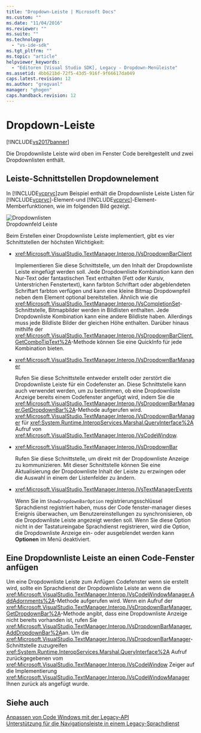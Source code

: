```yaml
---
title: "Dropdown-Leiste | Microsoft Docs"
ms.custom: ""
ms.date: "11/04/2016"
ms.reviewer: ""
ms.suite: ""
ms.technology: 
  - "vs-ide-sdk"
ms.tgt_pltfrm: ""
ms.topic: "article"
helpviewer_keywords: 
  - "Editoren [Visual Studio SDK], Legacy - Dropdown-Menüleiste"
ms.assetid: 4bb621bd-72f5-43d5-916f-9f66617da049
caps.latest.revision: 12
ms.author: "gregvanl"
manager: "ghogen"
caps.handback.revision: 12
---
```

# Dropdown-Leiste
[!INCLUDE[vs2017banner](../code-quality/includes/vs2017banner.md)]

Die Dropdownliste Leiste wird oben im Fenster Code bereitgestellt und zwei Dropdownlisten enthält.  
  
## Leiste\-Schnittstellen Dropdownelement  
 In [!INCLUDE[vcprvc](../code-quality/includes/vcprvc_md.md)]zum Beispiel enthält die Dropdownliste Leiste Listen für [!INCLUDE[vcprvc](../code-quality/includes/vcprvc_md.md)]\-Element\-und [!INCLUDE[vcprvc](../code-quality/includes/vcprvc_md.md)]\-Element\-Memberfunktionen, wie im folgenden Bild gezeigt.  
  
 ![Dropdownlisten](~/docs/extensibility/media/vsdropdown_bar.gif "vsDropdown\_bar")  
Dropdownfeld Leiste  
  
 Beim Erstellen einer Dropdownliste Leiste implementiert, gibt es vier Schnittstellen der höchsten Wichtigkeit:  
  
-   <xref:Microsoft.VisualStudio.TextManager.Interop.IVsDropdownBarClient>  
  
     Implementieren Sie diese Schnittstelle, um den Inhalt der Dropdownliste Leiste eingefügt werden soll.  Jede Dropdownliste Kombination kann den Nur\-Text oder fantastischen Text enthalten \(Fett oder Kursiv, Unterstrichen Fenstertext\), kann farbton Schriftart oder abgeblendeten Schriftart farbton verfügen und kann eine kleine Bitmap Dropdownpfeil neben dem Element optional bereitstellen.  Ähnlich wie die <xref:Microsoft.VisualStudio.TextManager.Interop.IVsCompletionSet>\-Schnittstelle, Bitmapbilder werden in Bildlisten enthalten.  Jede Dropdownliste Kombination kann eine andere Bildliste haben. Allerdings muss jede Bildliste Bilder der gleichen Höhe enthalten.  Darüber hinaus mithilfe der <xref:Microsoft.VisualStudio.TextManager.Interop.IVsDropdownBarClient.GetComboTipText%2A>\-Methode können Sie eine QuickInfo für jede Kombination bieten.  
  
-   <xref:Microsoft.VisualStudio.TextManager.Interop.IVsDropdownBarManager>  
  
     Rufen Sie diese Schnittstelle entweder erstellt oder zerstört die Dropdownliste Leiste für ein Codefenster an.  Diese Schnittstelle kann auch verwendet werden, um zu bestimmen, ob eine Dropdownliste Anzeige bereits einem Codefenster angefügt wird, indem Sie die <xref:Microsoft.VisualStudio.TextManager.Interop.IVsDropdownBarManager.GetDropdownBar%2A>\-Methode aufgerufen wird.  <xref:Microsoft.VisualStudio.TextManager.Interop.IVsDropdownBarManager> für <xref:System.Runtime.InteropServices.Marshal.QueryInterface%2A> Aufruf von <xref:Microsoft.VisualStudio.TextManager.Interop.IVsCodeWindow>.  
  
-   <xref:Microsoft.VisualStudio.TextManager.Interop.IVsDropdownBar>  
  
     Rufen Sie diese Schnittstelle, um direkt mit der Dropdownliste Anzeige zu kommunizieren.  Mit dieser Schnittstelle können Sie eine Aktualisierung der Dropdownliste Inhalt der Leiste zu erzwingen oder die Auswahl in einem der Listenfelder zu ändern.  
  
-   <xref:Microsoft.VisualStudio.TextManager.Interop.IVsTextManagerEvents>  
  
     Wenn Sie im `ShowDropdownBarOption` registrierungsschlüssel Sprachdienst registriert haben, muss der Code fenster\-manager dieses Ereignis überwachen, um Benutzereinstellungen zu synchronisieren, ob die Dropdownliste Leiste angezeigt werden soll.  Wenn Sie diese Option nicht in der Tastatureingabe Sprachdienst registrieren, wird die Option, die Dropdownliste Anzeige ein\- oder ausgeblendet werden kann **Optionen** im Menü deaktiviert.  
  
## Eine Dropdownliste Leiste an einen Code\-Fenster anfügen  
 Um eine Dropdownliste Leiste zum Anfügen Codefenster wenn sie erstellt wird, sollte ein Sprachdienst der Dropdownliste Leiste an wenn die <xref:Microsoft.VisualStudio.TextManager.Interop.IVsCodeWindowManager.AddAdornments%2A>\-Methode aufgerufen wird.  Wenn ein Aufruf der <xref:Microsoft.VisualStudio.TextManager.Interop.IVsDropdownBarManager.GetDropdownBar%2A>\-Methode angibt, dass eine Dropdownliste Anzeige nicht bereits vorhanden ist, rufen Sie <xref:Microsoft.VisualStudio.TextManager.Interop.IVsDropdownBarManager.AddDropdownBar%2A>an.  Um die <xref:Microsoft.VisualStudio.TextManager.Interop.IVsDropdownBarManager>\-Schnittstelle zuzugreifen <xref:System.Runtime.InteropServices.Marshal.QueryInterface%2A> Aufruf zurückgegebenen vom <xref:Microsoft.VisualStudio.TextManager.Interop.IVsCodeWindow> Zeiger auf die Implementierung <xref:Microsoft.VisualStudio.TextManager.Interop.IVsCodeWindowManager> Ihnen zurück als angefügt wurde.  
  
## Siehe auch  
 [Anpassen von Code Windows mit der Legacy\-API](../extensibility/customizing-code-windows-by-using-the-legacy-api.md)   
 [Unterstützung für die Navigationsleiste in einem Legacy\-Sprachdienst](../extensibility/internals/support-for-the-navigation-bar-in-a-legacy-language-service.md)